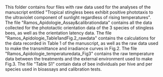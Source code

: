 This folder contains four files with raw data used for the analyses of the manuscript entitled "Tropical stingless bees exhibit positive phototaxis to the ultraviolet component of sunlight regardless of rising temperatures". The file "Ramos_Apidologie_Assay&calibrationdata" contains all the data collected for the phototactic orientation data of the 3 species of stingless bees, as well as the orientation latency data. The file "Ramos_Apidologie_Table1andFig.2_rawdata" contains the calculations for the data recorded in Table 1 of the manuscript, as well as the raw data used to make the transmittance and irradiance curves in Fig.2. The file "Ramos_Apidologie_temperaturedata_Fig3" contains the raw temperature data between the treatments and the external environment used to make Fig.3. The file "Table S1" contain data of bee individuals per hive and per species used in bioassays and calibration tests. 
